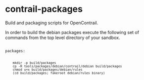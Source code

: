 contrail-packages
=================

Build and packaging scripts for OpenContrail.

In order to build the debian packages execute the following set of commands from the top level directory of your sandbox.

<code>
packages:

        mkdir -p build/packages
        cp -R tools/packages/debian/contrail/debian build/packages
        chmod u+x build/packages/debian/rules
        (cd build/packages; fakeroot debian/rules binary)
</code>
